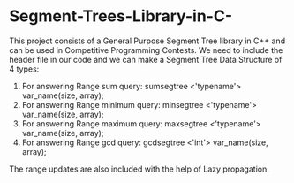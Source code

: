 # Segment-Trees-Library-in-C-

This project consists of a General Purpose Segment Tree library in C++ and can be used in Competitive Programming Contests. We need to include the header file in our code and we can make a Segment Tree Data Structure of 4 types:

1) For answering Range sum query: sumsegtree <'typename'> var_name(size, array);
2) For answering Range minimum query: minsegtree <'typename'> var_name(size, array);
3) For answering Range maximum query: maxsegtree <'typename'> var_name(size, array);
4) For answering Range gcd query: gcdsegtree <'int'> var_name(size, array);
  
The range updates are also included with the help of Lazy propagation.
